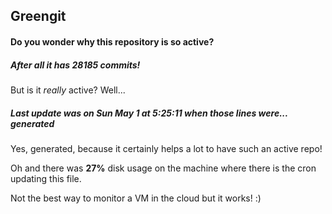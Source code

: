 ## Greengit

#### Do you wonder why this repository is so active?

##### After all it has 28185 commits!

But is it *really* active? Well...

##### Last update was on Sun May 1 at 5:25:11 when those lines were... generated

Yes, generated, because it certainly helps a lot to have such an active repo!

Oh and there was **27%** disk usage on the machine
where there is the cron updating this file.

Not the best way to monitor a VM in the cloud but it works! :)
